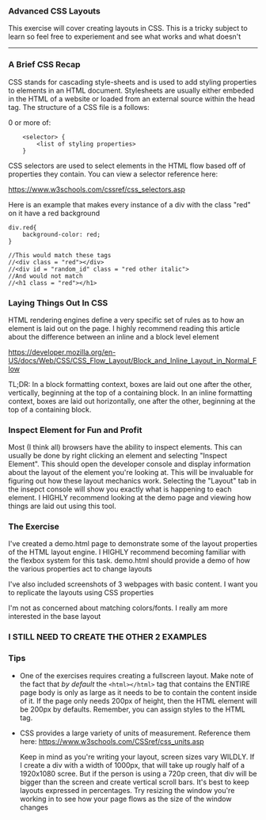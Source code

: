 ### Advanced CSS Layouts

This exercise will cover creating layouts in CSS. This is a tricky subject to
learn so feel free to experiement and see what works and what doesn't

___
### A Brief CSS Recap
CSS stands for cascading style-sheets and is used to add styling properties to
elements in an HTML document. Stylesheets are usually either embeded in the HTML
of a website or loaded from an external source within the head tag. The
structure of a CSS file is a follows:

0 or more of:
```
    <selector> {
        <list of styling properties>
    }
```

CSS selectors are used to select elements in the HTML flow based off of
properties they contain. You can view a selector reference here:

https://www.w3schools.com/cssref/css_selectors.asp

Here is an example that makes every instance of a div with the class "red" on
it have a red background

```
div.red{
    background-color: red;
}

//This would match these tags
//<div class = "red"></div>
//<div id = "random_id" class = "red other italic">
//And would not match
//<h1 class = "red"></h1>
```
### Laying Things Out In CSS

HTML rendering engines define a very specific set of rules as to how an element
is laid out on the page. I highly recommend reading this article about the
difference between an inline and a block level element

https://developer.mozilla.org/en-US/docs/Web/CSS/CSS_Flow_Layout/Block_and_Inline_Layout_in_Normal_Flow

TL;DR: In a block formatting context, boxes are laid out one after the other,
vertically, beginning at the top of a containing block. In an inline formatting
context, boxes are laid out horizontally, one after the other, beginning at the
top of a containing block.

### Inspect Element for Fun and Profit

Most (I think all) browsers have the ability to inspect elements. This can
usually be done by right clicking an element and selecting "Inspect Element".
This should open the developer console and display information about the layout
of the element you're looking at. This will be invaluable for figuring out how
these layout mechanics work. Selecting the "Layout" tab in the insepct console
will show you exactly what is happening to each element. I HIGHLY recommend
looking at the demo page and viewing how things are laid out using this tool.

### The Exercise
I've created a demo.html page to demonstrate some of the layout properties of
the HTML layout engine. I HIGHLY recommend becoming familiar with the flexbox
system for this task. demo.html should provide a demo of how the various
properties act to change layouts

I've also included screenshots of 3 webpages with basic content. I want you to
replicate the layouts using CSS properties

I'm not as concerned about matching colors/fonts. I really am more interested in
the base layout

### I STILL NEED TO CREATE THE OTHER 2 EXAMPLES

### Tips
* One of the exercises requires creating a fullscreen layout. Make note of the
  fact that *by default* the ```<html></html>``` tag that contains the ENTIRE
  page body is only as large as it needs to be to contain the content inside of
  it. If the page only needs 200px of height, then the HTML element will be
  200px by defaults. Remember, you can assign styles to the HTML tag.

* CSS provides a large variety of units of measurement. Reference them here: 
    https://www.w3schools.com/CSSref/css_units.asp

    Keep in mind as you're writing your layout, screen sizes vary WILDLY. If I
    create a div with a width of 1000px, that will take up rougly half of a
    1920x1080 scree. But if the person is using a 720p creen, that div will be
    bigger than the screen and create vertical scroll bars. It's best to keep
    layouts expressed in percentages. Try resizing the window you're working in
    to see how your page flows as the size of the window changes


